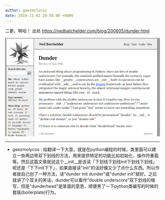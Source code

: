```yaml
---
author: geezmolycos
date: 2019-11-02 20:58:00 +0800
---
```


二更，啊哈！ 出处 <https://nedbatchelder.com/blog/200605/dunder.html>

![](/assets/images/qq-zone/2019-11-02-dunder.png)

---

- geezmolycos : 给翻译一下大意，就是在python编程的时候，类里面可以建立一些两边带双下划线的方法，用来提供特定的功能比如初始化、操作符重载等。然后这篇文章就说这个__init__是该读「下划线下划线init下划线下划线」呢还是「下下init下下」，如果直接读"init"的话好像又少了点什么东西。所以作者就自己创了一种方法，读"dunder init dunder"或"dunder init"就好。之后就讲了个双关的笑话，dunder可以看作"double underscore"双下划线的缩写，但是"dunderhead"是笨蛋的意思，顺便黑了一下python类编写的时候的套版(boilerplate)行为。
